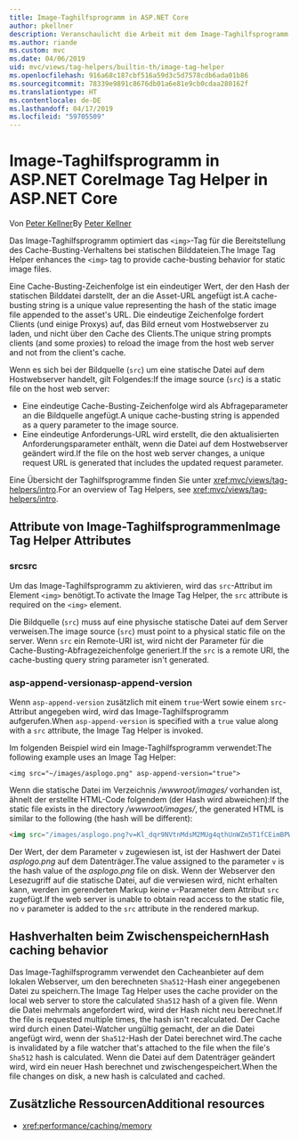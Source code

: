 ```yaml
---
title: Image-Taghilfsprogramm in ASP.NET Core
author: pkellner
description: Veranschaulicht die Arbeit mit dem Image-Taghilfsprogramm.
ms.author: riande
ms.custom: mvc
ms.date: 04/06/2019
uid: mvc/views/tag-helpers/builtin-th/image-tag-helper
ms.openlocfilehash: 916a68c187cbf516a59d3c5d7578cdb6ada01b86
ms.sourcegitcommit: 78339e9891c8676db01a6e81e9cb0cdaa280162f
ms.translationtype: HT
ms.contentlocale: de-DE
ms.lasthandoff: 04/17/2019
ms.locfileid: "59705509"
---
```

# <a name="image-tag-helper-in-aspnet-core"></a><span data-ttu-id="9f9aa-103">Image-Taghilfsprogramm in ASP.NET Core</span><span class="sxs-lookup"><span data-stu-id="9f9aa-103">Image Tag Helper in ASP.NET Core</span></span>

<span data-ttu-id="9f9aa-104">Von [Peter Kellner](http://peterkellner.net)</span><span class="sxs-lookup"><span data-stu-id="9f9aa-104">By [Peter Kellner](http://peterkellner.net)</span></span>

<span data-ttu-id="9f9aa-105">Das Image-Taghilfsprogramm optimiert das `<img>`-Tag für die Bereitstellung des Cache-Busting-Verhaltens bei statischen Bilddateien.</span><span class="sxs-lookup"><span data-stu-id="9f9aa-105">The Image Tag Helper enhances the `<img>` tag to provide cache-busting behavior for static image files.</span></span>

<span data-ttu-id="9f9aa-106">Eine Cache-Busting-Zeichenfolge ist ein eindeutiger Wert, der den Hash der statischen Bilddatei darstellt, der an die Asset-URL angefügt ist.</span><span class="sxs-lookup"><span data-stu-id="9f9aa-106">A cache-busting string is a unique value representing the hash of the static image file appended to the asset's URL.</span></span> <span data-ttu-id="9f9aa-107">Die eindeutige Zeichenfolge fordert Clients (und einige Proxys) auf, das Bild erneut vom Hostwebserver zu laden, und nicht über den Cache des Clients.</span><span class="sxs-lookup"><span data-stu-id="9f9aa-107">The unique string prompts clients (and some proxies) to reload the image from the host web server and not from the client's cache.</span></span>

<span data-ttu-id="9f9aa-108">Wenn es sich bei der Bildquelle (`src`) um eine statische Datei auf dem Hostwebserver handelt, gilt Folgendes:</span><span class="sxs-lookup"><span data-stu-id="9f9aa-108">If the image source (`src`) is a static file on the host web server:</span></span>

* <span data-ttu-id="9f9aa-109">Eine eindeutige Cache-Busting-Zeichenfolge wird als Abfrageparameter an die Bildquelle angefügt.</span><span class="sxs-lookup"><span data-stu-id="9f9aa-109">A unique cache-busting string is appended as a query parameter to the image source.</span></span>
* <span data-ttu-id="9f9aa-110">Eine eindeutige Anforderungs-URL wird erstellt, die den aktualisierten Anforderungsparameter enthält, wenn die Datei auf dem Hostwebserver geändert wird.</span><span class="sxs-lookup"><span data-stu-id="9f9aa-110">If the file on the host web server changes, a unique request URL is generated that includes the updated request parameter.</span></span>

<span data-ttu-id="9f9aa-111">Eine Übersicht der Taghilfsprogramme finden Sie unter <xref:mvc/views/tag-helpers/intro>.</span><span class="sxs-lookup"><span data-stu-id="9f9aa-111">For an overview of Tag Helpers, see <xref:mvc/views/tag-helpers/intro>.</span></span>

## <a name="image-tag-helper-attributes"></a><span data-ttu-id="9f9aa-112">Attribute von Image-Taghilfsprogrammen</span><span class="sxs-lookup"><span data-stu-id="9f9aa-112">Image Tag Helper Attributes</span></span>

### <a name="src"></a><span data-ttu-id="9f9aa-113">src</span><span class="sxs-lookup"><span data-stu-id="9f9aa-113">src</span></span>

<span data-ttu-id="9f9aa-114">Um das Image-Taghilfsprogramm zu aktivieren, wird das `src`-Attribut im Element `<img>` benötigt.</span><span class="sxs-lookup"><span data-stu-id="9f9aa-114">To activate the Image Tag Helper, the `src` attribute is required on the `<img>` element.</span></span>

<span data-ttu-id="9f9aa-115">Die Bildquelle (`src`) muss auf eine physische statische Datei auf dem Server verweisen.</span><span class="sxs-lookup"><span data-stu-id="9f9aa-115">The image source (`src`) must point to a physical static file on the server.</span></span> <span data-ttu-id="9f9aa-116">Wenn `src` ein Remote-URI ist, wird nicht der Parameter für die Cache-Busting-Abfragezeichenfolge generiert.</span><span class="sxs-lookup"><span data-stu-id="9f9aa-116">If the `src` is a remote URI, the cache-busting query string parameter isn't generated.</span></span>

### <a name="asp-append-version"></a><span data-ttu-id="9f9aa-117">asp-append-version</span><span class="sxs-lookup"><span data-stu-id="9f9aa-117">asp-append-version</span></span>

<span data-ttu-id="9f9aa-118">Wenn `asp-append-version` zusätzlich mit einem `true`-Wert sowie einem `src`-Attribut angegeben wird, wird das Image-Taghilfsprogramm aufgerufen.</span><span class="sxs-lookup"><span data-stu-id="9f9aa-118">When `asp-append-version` is specified with a `true` value along with a `src` attribute, the Image Tag Helper is invoked.</span></span>

<span data-ttu-id="9f9aa-119">Im folgenden Beispiel wird ein Image-Taghilfsprogramm verwendet:</span><span class="sxs-lookup"><span data-stu-id="9f9aa-119">The following example uses an Image Tag Helper:</span></span>

```cshtml
<img src="~/images/asplogo.png" asp-append-version="true">
```

<span data-ttu-id="9f9aa-120">Wenn die statische Datei im Verzeichnis */wwwroot/images/* vorhanden ist, ähnelt der erstellte HTML-Code folgendem (der Hash wird abweichen):</span><span class="sxs-lookup"><span data-stu-id="9f9aa-120">If the static file exists in the directory */wwwroot/images/*, the generated HTML is similar to the following (the hash will be different):</span></span>

```html
<img src="/images/asplogo.png?v=Kl_dqr9NVtnMdsM2MUg4qthUnWZm5T1fCEimBPWDNgM">
```

<span data-ttu-id="9f9aa-121">Der Wert, der dem Parameter `v` zugewiesen ist, ist der Hashwert der Datei *asplogo.png* auf dem Datenträger.</span><span class="sxs-lookup"><span data-stu-id="9f9aa-121">The value assigned to the parameter `v` is the hash value of the *asplogo.png* file on disk.</span></span> <span data-ttu-id="9f9aa-122">Wenn der Webserver den Lesezugriff auf die statische Datei, auf die verwiesen wird, nicht erhalten kann, werden im gerenderten Markup keine `v`-Parameter dem Attribut `src` zugefügt.</span><span class="sxs-lookup"><span data-stu-id="9f9aa-122">If the web server is unable to obtain read access to the static file, no `v` parameter is added to the `src` attribute in the rendered markup.</span></span>

## <a name="hash-caching-behavior"></a><span data-ttu-id="9f9aa-123">Hashverhalten beim Zwischenspeichern</span><span class="sxs-lookup"><span data-stu-id="9f9aa-123">Hash caching behavior</span></span>

<span data-ttu-id="9f9aa-124">Das Image-Taghilfsprogramm verwendet den Cacheanbieter auf dem lokalen Webserver, um den berechneten `Sha512`-Hash einer angegebenen Datei zu speichern.</span><span class="sxs-lookup"><span data-stu-id="9f9aa-124">The Image Tag Helper uses the cache provider on the local web server to store the calculated `Sha512` hash of a given file.</span></span> <span data-ttu-id="9f9aa-125">Wenn die Datei mehrmals angefordert wird, wird der Hash nicht neu berechnet.</span><span class="sxs-lookup"><span data-stu-id="9f9aa-125">If the file is requested multiple times, the hash isn't recalculated.</span></span> <span data-ttu-id="9f9aa-126">Der Cache wird durch einen Datei-Watcher ungültig gemacht, der an die Datei angefügt wird, wenn der `Sha512`-Hash der Datei berechnet wird.</span><span class="sxs-lookup"><span data-stu-id="9f9aa-126">The cache is invalidated by a file watcher that's attached to the file when the file's `Sha512` hash is calculated.</span></span> <span data-ttu-id="9f9aa-127">Wenn die Datei auf dem Datenträger geändert wird, wird ein neuer Hash berechnet und zwischengespeichert.</span><span class="sxs-lookup"><span data-stu-id="9f9aa-127">When the file changes on disk, a new hash is calculated and cached.</span></span>

## <a name="additional-resources"></a><span data-ttu-id="9f9aa-128">Zusätzliche Ressourcen</span><span class="sxs-lookup"><span data-stu-id="9f9aa-128">Additional resources</span></span>

* <xref:performance/caching/memory>
